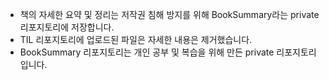 - 책의 자세한 요약 및 정리는 저작권 침해 방지를 위해 BookSummary라는 private 리포지토리에 저장합니다.       
- TIL 리포지토리에 업로드된 파일은 자세한 내용은 제거했습니다.
- BookSummary 리포지토리는 개인 공부 및 복습을 위해 만든 private 리포지토리입니다.  

